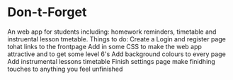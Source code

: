 # Don-t-Forget
An web app for students including: homework reminders, timetable and instruental lesson tmetable.
Things to do: 
Create a Login and register page tohat links to the frontpage
Add in some CSS to make the web app attractive and to get some level 6's
Add background colours to every page
Add instrumental lessons timetable
Finish settings page
make finidhing touches to anything you feel unfinished
